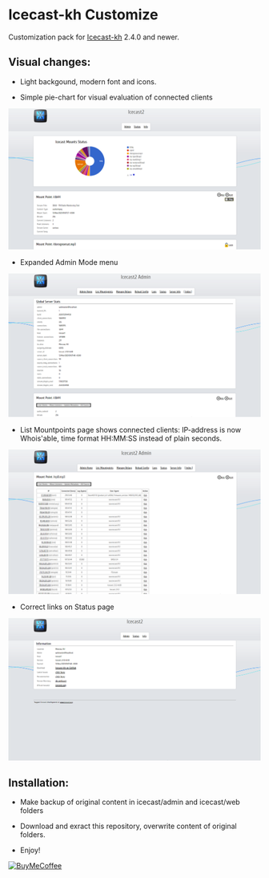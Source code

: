 # Icecast-kh Customize
 
Customization pack for [Icecast-kh](https://github.com/karlheyes/icecast-kh) 2.4.0 and newer.

## Visual changes:

- Light backgound, modern font and icons.

- Simple pie-chart for visual evaluation of connected clients

![Status](preview/status.png)

- Expanded Admin Mode menu

![Admin Home](preview/admin-home.png)

- List Mountpoints page shows connected clients: IP-address is now Whois'able, time format HH:MM:SS instead of plain seconds.

![Admin Home](preview/admin-listclients.png)

- Correct links on Status page

![Server Info](preview/admin-serverinfo.png)

## Installation:

- Make backup of original content in icecast/admin and icecast/web folders

- Download and exract this repository, overwrite content of original folders.

- Enjoy!

[![BuyMeCoffee][buymecoffeebadge]][buymecoffee]

[buymecoffee]: https://www.buymeacoffee.com/twelve
[buymecoffeebadge]: https://img.shields.io/badge/buy%20me%20a%20coffee-donate-blue.svg?style=for-the-badge
